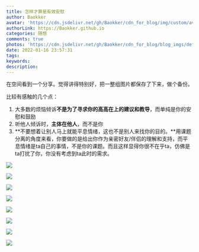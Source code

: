 ```yaml
---
title: 怎样才算是有效安慰
author: Baokker
avatar: 'https://cdn.jsdelivr.net/gh/Baokker/cdn_for_blog/img/custom/avatar.jpg'
authorLink: https://Baokker.github.io
categories: 随想
comments: true
photos: 'https://cdn.jsdelivr.net/gh/Baokker/cdn_for_blog/blog_imgs/defaultImages.jpg'
date: 2022-01-16 23:57:31
tags:
keywords:
description:
---
```






在空间看到一个分享。觉得讲得特别好，把一整组图片都保存了下来，做个备份。

比较有感触的几个点：

1. 大多数的烦恼倾诉**不是为了寻求你的高高在上的建议和教导**，而单纯是你的安慰和鼓励
2. 听他人倾诉时，**主体在他人**，而不是你
3. **不要想着让别人马上就能平息情绪，这也不是别人来找你的目的。**用课题分离的角度来看，你要做的是给出你作为亲密好友/伴侣的理解和支持，而平息情绪是ta自己的事情，不是你的课题。而且这样显得你很不在乎ta，仿佛是ta打扰了你，你没有考虑到ta此时的需求。

![](https://cdn.jsdelivr.net/gh/Baokker/cdn_for_blog/blog_imgs/20220104000052.png)

![](https://cdn.jsdelivr.net/gh/Baokker/cdn_for_blog/blog_imgs/20220104000122.png)



![](https://cdn.jsdelivr.net/gh/Baokker/cdn_for_blog/blog_imgs/20220104000624.png)

![](https://cdn.jsdelivr.net/gh/Baokker/cdn_for_blog/blog_imgs/20220104000401.png)

![](https://cdn.jsdelivr.net/gh/Baokker/cdn_for_blog/blog_imgs/20220104000410.png)

![](https://cdn.jsdelivr.net/gh/Baokker/cdn_for_blog/blog_imgs/psc)

![](https://cdn.jsdelivr.net/gh/Baokker/cdn_for_blog/blog_imgs/20220104000650.png)

![](https://cdn.jsdelivr.net/gh/Baokker/cdn_for_blog/blog_imgs/20220104000642.png)

